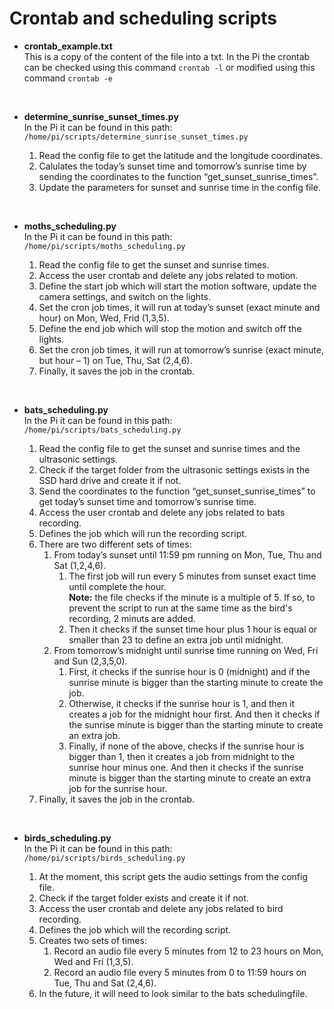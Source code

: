 # Crontab and scheduling scripts

- **crontab_example.txt**  
This is a copy of the content of the file into a txt. In the Pi the crontab can be checked using this command ```crontab -l``` or modified using this command ```crontab -e```  

<br/>

- **determine_sunrise_sunset_times.py**  
  In the Pi it can be found in this path: ```/home/pi/scripts/determine_sunrise_sunset_times.py```

  1. Read the config file to get the latitude and the longitude coordinates.  
  2. Calulates the today’s sunset time and tomorrow’s sunrise time by sending the coordinates to the function “get_sunset_sunrise_times”.  
  3. Update the parameters for sunset and sunrise time in the config file.  

<br/>

- **moths_scheduling.py**  
  In the Pi it can be found in this path: ```/home/pi/scripts/moths_scheduling.py```  

  1. Read the config file to get the sunset and sunrise times.  
  2. Access the user crontab and delete any jobs related to motion.  
  3. Define the start job which will start the motion software, update the camera settings, and switch on the lights.  
  4. Set the cron job times, it will run at today’s sunset (exact minute and hour) on Mon, Wed, Frid (1,3,5).  
  5. Define the end job which will stop the motion and switch off the lights.
  6. Set the cron job times, it will run at tomorrow’s sunrise (exact minute, but hour – 1) on Tue, Thu, Sat (2,4,6).  
  7. Finally, it saves the job in the crontab.  

<br/>

- **bats_scheduling.py**  
  In the Pi it can be found in this path: ```/home/pi/scripts/bats_scheduling.py```  

  1. Read the config file to get the sunset and sunrise times and the ultrasonic settings.  
  2. Check if the target folder from the ultrasonic settings exists in the SSD hard drive and create it if not.  
  3. Send the coordinates to the function “get_sunset_sunrise_times” to get today’s sunset time and tomorrow’s sunrise time.  
  4. Access the user crontab and delete any jobs related to bats recording.  
  5. Defines the job which will run the recording script.  
  6. There are two different sets of times:  
      1. From today’s sunset until 11:59 pm running on Mon, Tue, Thu and Sat (1,2,4,6).
          1. The first job will run every 5 minutes from sunset exact time until complete the hour.  
          **Note:** the file checks if the minute is a multiple of 5. If so, to prevent the script to run at the same time as the bird's recording, 2 minuts are added.  
          1. Then it checks if the sunset time hour plus 1 hour is equal or smaller than 23 to define an extra job until midnight.  
      2. From tomorrow’s midnight until sunrise time running on Wed, Fri and Sun (2,3,5,0).  
          1. First, it checks if the sunrise hour is 0 (midnight) and if the sunrise minute is bigger than the starting minute to create the job.  
          2. Otherwise, it checks if the sunrise hour is 1, and then it creates a job for the midnight hour first. And then it checks if the sunrise minute is bigger than the starting minute to create an extra job.  
          3. Finally, if none of the above, checks if the sunrise hour is bigger than 1, then it creates a job from midnight to the sunrise hour minus one. And then it checks if the sunrise minute is bigger than the starting minute to create an extra job for the sunrise hour.  
  7. Finally, it saves the job in the crontab.  

<br/>

- **birds_scheduling.py**  
  In the Pi it can be found in this path: ```/home/pi/scripts/birds_scheduling.py```

  1. At the moment, this script gets the audio settings from the config file.  
  2. Check if the target folder exists and create it if not.  
  3. Access the user crontab and delete any jobs related to bird recording.  
  4. Defines the job which will the recording script.  
  5. Creates two sets of times:  
      1. Record an audio file every 5 minutes from 12 to 23 hours on Mon, Wed and Fri (1,3,5).  
      2. Record an audio file every 5 minutes from 0 to 11:59 hours on Tue, Thu and Sat (2,4,6).  
  6. In the future, it will need to look similar to the bats schedulingfile.  
